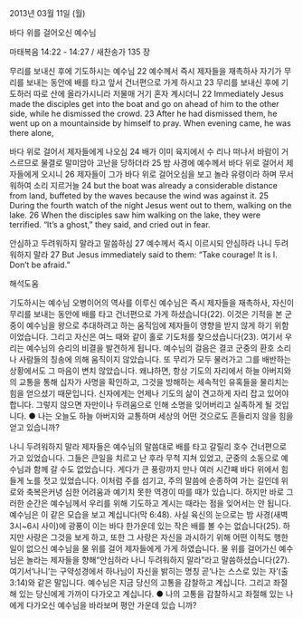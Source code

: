 2013년 03월 11일 (월)

바다 위를 걸어오신 예수님



마태복음 14:22 - 14:27 / 새찬송가 135 장


무리를 보내신 후에 기도하시는 예수님
22 예수께서 즉시 제자들을 재촉하사 자기가 무리를 보내는 동안에 배를 타고 앞서 건너편으로 가게
하시고 23 무리를 보내신 후에 기도하러 따로 산에 올라가시니라 저물매 거기 혼자 계시더니
22 Immediately Jesus made the disciples get into the boat and go on ahead of him to the other side, while he dismissed the crowd. 23 After he had dismissed them, he went up on a mountainside by himself to pray. When evening came, he was there alone,

바다 위로 걸어서 제자들에게 나오심
24 배가 이미 육지에서 수 리나 떠나서 바람이 거스르므로 물결로 말미암아 고난을 당하더라 25 밤 사경에 예수께서 바다 위로 걸어서 제자들에게 오시니 26 제자들이 그가 바다 위로 걸어오심을 보고 놀라 유령이라 하며 무서워하여 소리 지르거늘
24 but the boat was already a considerable distance from land, buffeted by the waves because the wind was against it. 25 During the fourth watch of the night Jesus went out to them, walking on the lake. 26 When the disciples saw him walking on the lake, they were terrified. “It’s a ghost,” they said, and cried out in fear.

안심하고 두려워하지 말라고 말씀하심
27 예수께서 즉시 이르시되 안심하라 나니 두려워하지 말라
27 But Jesus immediately said to them: “Take courage! It is I. Don’t be afraid.”

해석도움





기도하시는 예수님 
오병이어의 역사를 이루신 예수님은 즉시 제자들을 재촉하사, 자신이 무리를 보내는 동안에 배를 타고 건너편으로 가게 하셨습니다(22). 이것은 기적을 본 군중이 예수님을 왕으로 추대하려고 하는 움직임에 제자들이 영향을 받지 않게 하기 위함이었습니다. 그리고 자신은 여느 때와 같이 홀로 기도처를 찾으셨습니다(23). 여기서 우리는 예수님의 승리의 비결을 발견하게 됩니다. 예수님의 걸음은 결코 군중의 환호 소리나 사람들의 칭송에 의해 움직이지 않았습니다. 또 무리가 모두 물러가고 그를 배반하는 상황에서도 그 마음이 변치 않았습니다. 왜냐하면, 항상 기도의 자리에서 하늘 아버지와의 교통을 통해 십자가 사명을 확인하고, 그것을 방해하는 세속적인 유혹들을 물리치는 힘을 얻으셨기 때문입니다. 신자에게는 언제나 기도의 삶이 견고하게 자리 잡고 있어야 합니다. 그렇지 않으면 자만이나 두려움으로 인해 소명을 잊어버리고 실족하게 될 것입니다.
● 나는 오늘도 하늘 아버지와 교통하며 세상의 어떤 것으로도 흔들리지 않을 힘을 얻고 있습니까?

나니 두려워하지 말라 
제자들은 예수님의 말씀대로 배를 타고 갈릴리 호수 건너편으로 가고 있었습니다. 그들은 큰일을 치르고 난 후라 무척 지쳐 있었고, 군중의 소동으로 예수님과 함께 갈 수도 없었습니다. 게다가 큰 풍랑까지 만나 여러 시간째 바다 위에서 힘들게 노를 젓고 있었습니다. 이처럼 주를 섬기고, 주의 말씀에 순종하여 가는 길인데 위로와 축복은커녕 심한 어려움과 예기치 못한 역경이 따를 때가 있습니다. 하지만 바로 그러한 순간은 예수님께서 우리를 위해 기도하고 계시는 때라는 점을 잊어서는 안 됩니다. 예수님은 이 같은 모습을 보고 계십니다(막 6:48). 사실 육신의 눈으로는 밤 사경(새벽 3시~6시 사이)에 광풍이 이는 바다 한가운데 있는 작은 배를 볼 수는 없습니다(25). 하지만 사랑은 그것을 보게 하고, 또한 그 사랑은 자신을 과시하기 위해 어떤 이적도 행한 일이 없으신 예수님을 물 위를 걸어 제자들에게 가게 하였습니다. 물 위를 걸어가신 예수님은 놀라는 제자들을 향해“안심하라 나니 두려워하지 말라”라고 말씀하셨습니다(27). 여기서‘나니’는 구약성경에서 하나님이 자신을 밝히는 명칭 곧‘나는 스스로 있는 자’(출 3:14)와 같은 말입니다. 예수님은 지금 당신의 고통을 감찰하고 계십니다. 그리고 좌절해 있는 당신에게 가까이 다가오고 계십니다.
● 나의 고통을 감찰하시고 좌절해 있는 나에게 다가오신 예수님을 바라보며 평안 가운데 있습
니까?